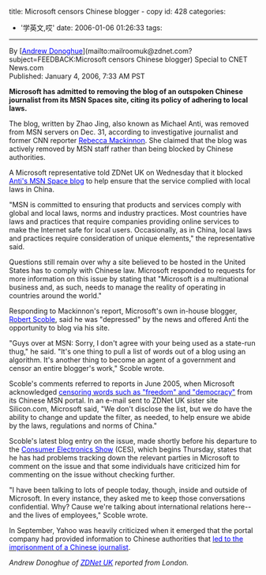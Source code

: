 title: Microsoft censors Chinese blogger - copy
id: 428
categories:
  - '学英文,哎'
date: 2006-01-06 01:26:33
tags:
---

<div id="msgcns!9697D6160EFEBC17!529" class="bvMsg"><div>
<div>By [<u><font color="#0000ff">Andrew Donoghue</font></u>](mailto:mailroomuk@zdnet.com?subject=FEEDBACK:Microsoft censors Chinese blogger) 
Special to CNET News.com
</div>
<div>Published: January 4, 2006, 7:33 AM PST </div></div>

**Microsoft has admitted to removing the blog of an outspoken Chinese journalist from its MSN Spaces site, citing its policy of adhering to local laws.** 

The blog, written by Zhao Jing, also known as Michael Anti, was removed from MSN servers on Dec. 31, according to investigative journalist and former CNN reporter [<u><font color="#0000ff">Rebecca Mackinnon</font></u>](http://dw.com.com/redir?destUrl=http://rconversation.blogs.com/rconversation&amp;siteId=3&amp;oId=2100-1028-6017540&amp;ontId=1023&amp;lop=nl.ex). She claimed that the blog was actively removed by MSN staff rather than being blocked by Chinese authorities. 

A Microsoft representative told ZDNet UK on Wednesday that it blocked [<u><font color="#0000ff">Anti's MSN Space blog</font></u>](http://dw.com.com/redir?destUrl=http://spaces.msn.com/members/mranti&amp;siteId=3&amp;oId=2100-1028-6017540&amp;ontId=1023&amp;lop=nl.ex) to help ensure that the service complied with local laws in China. 

&quot;MSN is committed to ensuring that products and services comply with global and local laws, norms and industry practices. Most countries have laws and practices that require companies providing online services to make the Internet safe for local users. Occasionally, as in China, local laws and practices require consideration of unique elements,&quot; the representative said. 

Questions still remain over why a site believed to be hosted in the United States has to comply with Chinese law. Microsoft responded to requests for more information on this issue by stating that &quot;Microsoft is a multinational business and, as such, needs to manage the reality of operating in countries around the world.&quot; 

Responding to Mackinnon's report, Microsoft's own in-house blogger, [<u><font color="#0000ff">Robert Scoble</font></u>](http://dw.com.com/redir?destUrl=http://scobleizer.wordpress.com&amp;siteId=3&amp;oId=2100-1028-6017540&amp;ontId=1023&amp;lop=nl.ex), said he was &quot;depressed&quot; by the news and offered Anti the opportunity to blog via his site. 

&quot;Guys over at MSN: Sorry, I don't agree with your being used as a state-run thug,&quot; he said. &quot;It's one thing to pull a list of words out of a blog using an algorithm. It's another thing to become an agent of a government and censor an entire blogger's work,&quot; Scoble wrote. 

Scoble's comments referred to reports in June 2005, when Microsoft acknowledged [<u><font color="#0000ff">censoring words such as &quot;freedom&quot; and &quot;democracy&quot;</font></u>](http://spaces.msn.com/Microsoft+blocking+words+on+Chinas+Web/2100-1038_3-5744347.html?tag=nl "Microsoft blocking words on China") from its Chinese MSN portal. In an e-mail sent to ZDNet UK sister site Silicon.com, Microsoft said, &quot;We don't disclose the list, but we do have the ability to change and update the filter, as needed, to help ensure we abide by the laws, regulations and norms of China.&quot; 

Scoble's latest blog entry on the issue, made shortly before his departure to the [<u><font color="#0000ff">Consumer Electronics Show</font></u>](http://spaces.msn.com/Gearing+up+for+CES/2009-1041_3-6011422.html?tag=nl "Gearing up for CES -- Wednesday, Jan 4, 2006") (CES), which begins Thursday, states that he has had problems tracking down the relevant parties in Microsoft to comment on the issue and that some individuals have criticized him for commenting on the issue without checking further. 

&quot;I have been talking to lots of people today, though, inside and outside of Microsoft. In every instance, they asked me to keep those conversations confidential. Why? Cause we're talking about international relations here--and the lives of employees,&quot; Scoble wrote. 

In September, Yahoo was heavily criticized when it emerged that the portal company had provided information to Chinese authorities that [<u><font color="#0000ff">led to the imprisonment of a Chinese journalist</font></u>](http://spaces.msn.com/Group+says+Yahoo+helped+jail+Chinese+journalist/2100-1028_3-5851705.html?tag=nl "Group says Yahoo helped jail Chinese journalist -- Tuesday, Sep 6, 2005"). 

_Andrew Donoghue of [<u><font color="#0000ff">ZDNet UK</font></u>](http://dw.com.com/redir?destUrl=http://news.zdnet.co.uk&amp;siteId=3&amp;oId=2100-1028-6017540&amp;ontId=1023&amp;lop=nl.ex) reported from London._
</div>